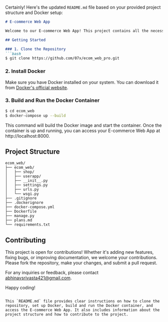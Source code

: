 Certainly! Here's the updated `README.md` file based on your provided project structure and Docker setup:

```markdown
# E-commerce Web App

Welcome to our E-commerce Web App! This project contains all the necessary components for building an e-commerce platform. Follow the steps below to set up and run the application using Docker.

## Getting Started

### 1. Clone the Repository
```bash
$ git clone https://github.com/07x/ecom_web_pro.git
```

### 2. Install Docker
Make sure you have Docker installed on your system. You can download it from [Docker's official website](https://www.docker.com/get-started).

### 3. Build and Run the Docker Container
```bash
$ cd ecom_web
$ docker-compose up --build
```

This command will build the Docker image and start the container. Once the container is up and running, you can access your E-commerce Web App at http://localhost:8000.

## Project Structure
```
ecom_web/
├── ecom_web/
│   ├── shop/
│   ├── userapp/
│   ├── __init__.py
│   ├── settings.py
│   ├── urls.py
│   └── wsgi.py
├── .gitignore
├── .dockerignore
├── docker-compose.yml
├── Dockerfile
├── manage.py
├── plans.md
└── requirements.txt
```

## Contributing
This project is open for contributions! Whether it's adding new features, fixing bugs, or improving documentation, we welcome your contributions. Please fork the repository, make your changes, and submit a pull request.

For any inquiries or feedback, please contact [abhinavsrivasta421@gmail.com](mailto:your-email@example.com).

Happy coding!
```

This `README.md` file provides clear instructions on how to clone the repository, set up Docker, build and run the Docker container, and access the E-commerce Web App. It also includes information about the project structure and how to contribute to the project.